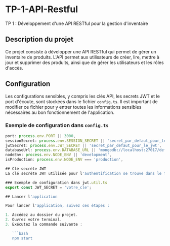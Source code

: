 # TP-1-API-Restful
TP 1 : Développement d'une API RESTful pour la gestion d'inventaire

## Description du projet
Ce projet consiste à développer une API RESTful qui permet de gérer un inventaire de produits. L'API permet aux utilisateurs de créer, lire, mettre à jour et supprimer des produits, ainsi que de gérer les utilisateurs et les rôles d'accès.

## Configuration
Les configurations sensibles, y compris les clés API, les secrets JWT et le port d'écoute, sont stockées dans le fichier `config.ts`. Il est important de modifier ce fichier pour y entrer toutes les informations sensibles nécessaires au bon fonctionnement de l'application.

### Exemple de configuration dans `config.ts`
```typescript
port: process.env.PORT || 3000,
sessionSecret: process.env.SESSION_SECRET || 'secret_par_defaut_pour_les_sessions',
jwtSecret: process.env.JWT_SECRET || 'secret_par_defaut_pour_le_jwt',
databaseUrl: process.env.DATABASE_URL || 'mongodb://localhost:27017/defaultdb',
nodeEnv: process.env.NODE_ENV || 'development',
isProduction: process.env.NODE_ENV === 'production',

## Clé secrète JWT
La clé secrète JWT utilisée pour l'authentification se trouve dans le fichier `jwt.util.ts`, situé dans le dossier `utils`, /src/utils/jwt.util.ts.

### Exemple de configuration dans jwt.util.ts
export const JWT_SECRET = 'votre_cle';

## Lancer l'application

Pour lancer l'application, suivez ces étapes :

1. Accédez au dossier du projet.
2. Ouvrez votre terminal.
3. Exécutez la commande suivante :

   ```bash
   npm start

